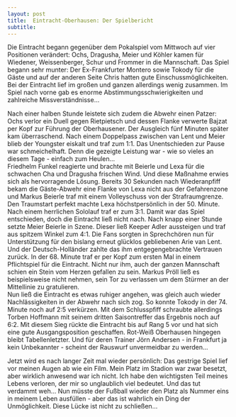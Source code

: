 ```yaml
---
layout: post
title:  Eintracht-Oberhausen: Der Spielbericht
subtitle:  
---
```


Die Eintracht begann gegenüber dem Pokalspiel vom Mittwoch auf vier Positionen verändert: Ochs, Dragusha, Meier und Köhler kamen für Wiedener, Weissenberger, Schur und Frommer in die Mannschaft. Das Spiel begann sehr munter: Der Ex-Frankfurter Montero sowie Tokody für die Gäste und auf der anderen Seite Chris hatten gute Einschussmöglichkeiten. Bei der Eintracht lief im großen und ganzen allerdings wenig zusammen. Im Spiel nach vorne gab es enorme Abstimmungsschwierigkeiten und zahlreiche Missverständnisse...

Nach einer halben Stunde leistete sich zudem die Abwehr einen Patzer: Ochs verlor ein Duell gegen Rietpietsch und dessen Flanke verwerte Bajzat per Kopf zur Führung der Oberhausener. Der Ausgleich fünf Minuten später kam überraschend. Nach einem Doppelpass zwischen van Lent und Meier blieb der Youngster eiskalt und traf zum 1:1. Das Unentschieden zur Pause war schmeichelhaft. Denn die gezeigte Leistung war - wie so vieles an diesem Tage - einfach zum Heulen...  
Friedhelm Funkel reagierte und brachte mit Beierle und Lexa für die schwachen Cha und Dragusha frischen Wind. Und diese Maßnahme erwies sich als hervorragende Lösung. Bereits 30 Sekunden nach Wiederanpfiff bekam die Gäste-Abwehr eine Flanke von Lexa nicht aus der Gefahrenzone und Markus Beierle traf mit einem Volleyschuss von der Strafraumgrenze. Den Traumstart perfekt machte Lexa höchstpersönlich in der 50. Minute. Nach einem herrlichen Sololauf traf er zum 3:1. Damit war das Spiel entschieden, doch die Eintracht ließ nicht nach. Nach knapp einer Stunde setzte Meier Beierle in Szene. Dieser ließ Keeper Adler aussteigen und traf aus spitzem Winkel zum 4:1. Die Fans sorgten in Sprechchören nun für Unterstützung für den bislang erneut glücklos gebliebenen Arie van Lent. Und der Deutsch-Holländer zahlte das ihm entgegengebrachte Vertrauen zurück. In der 68. Minute traf er per Kopf zum ersten Mal in einem Pflichtspiel für die Eintracht. Nicht nur ihm, auch der ganzen Mannschaft schien ein Stein vom Herzen gefallen zu sein. Markus Pröll ließ es beispielsweise nicht nehmen, sein Tor zu verlassen um dem Stürmer an der Mittellinie zu gratulieren.  
Nun ließ die Eintracht es etwas ruhiger angehen, was gleich auch wieder Nachlässigkeiten in der Abwehr nach sich zog. So konnte Tokody in der 74. Minute noch auf 2:5 verkürzen. Mit dem Schlusspfiff schraubte allerdings Torben Hoffmann mit seinem dritten Saisontreffer das Ergebnis noch auf 6:2. Mit diesem Sieg rückte die Eintracht bis auf Rang 5 vor und hat sich eine gute Ausgangsposition geschaffen. Rot-Weiß Oberhausen hingegen bleibt Tabellenletzter. Und für deren Trainer Jörn Andersen - in Frankfurt ja kein Unbekannter - scheint der Rauswurf unvermeidbar zu werden...

Jetzt wird es nach langer Zeit mal wieder persönlich: Das gestrige Spiel lief vor meinen Augen ab wie ein Film. Mein Platz im Stadion war zwar besetzt, aber wirklich anwesend war ich nicht. Ich habe den wichtigsten Teil meines Lebens verloren, der mir so unglaublich viel bedeutet. Und das tut verdammt weh... Nun müsste der Fußball wieder den Platz als Nummer eins in meinem Leben ausfüllen - aber das ist wahrlich ein Ding der Unmöglichkeit. Diese Lücke ist nicht zu schließen...
